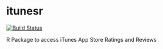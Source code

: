 # itunesr
[![Build Status](https://travis-ci.org/amrrs/itunesr.svg?branch=master)](https://travis-ci.org/amrrs/itunesr)

R Package to access iTunes App Store Ratings and Reviews
